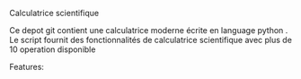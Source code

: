 Calculatrice scientifique

Ce depot git  contient une calculatrice moderne écrite en language python . Le script fournit des fonctionnalités de calculatrice 
scientifique avec plus de 10 operation disponible 

Features:


